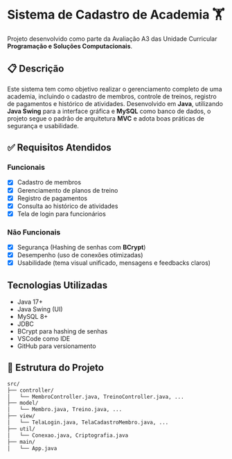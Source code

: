 # Sistema de Cadastro de Academia 🏋

Projeto desenvolvido como parte da Avaliação A3 das Unidade Curricular **Programação e Soluções Computacionais**.

## 📋 Descrição

Este sistema tem como objetivo realizar o gerenciamento completo de uma academia, incluindo o cadastro de membros, controle de treinos, registro de pagamentos e histórico de atividades. Desenvolvido em **Java**, utilizando **Java Swing** para a interface gráfica e **MySQL** como banco de dados, o projeto segue o padrão de arquitetura **MVC** e adota boas práticas de segurança e usabilidade.

## ✅ Requisitos Atendidos

### Funcionais

- [x] Cadastro de membros
- [x] Gerenciamento de planos de treino
- [x] Registro de pagamentos
- [x] Consulta ao histórico de atividades
- [x] Tela de login para funcionários

### Não Funcionais

- [x] Segurança (Hashing de senhas com **BCrypt**)
- [x] Desempenho (uso de conexões otimizadas)
- [x] Usabilidade (tema visual unificado, mensagens e feedbacks claros)

##  Tecnologias Utilizadas

- Java 17+
- Java Swing (UI)
- MySQL 8+
- JDBC
- BCrypt para hashing de senhas
- VSCode como IDE
- GitHub para versionamento

## 🧱 Estrutura do Projeto

```bash
src/
├── controller/
│   └── MembroController.java, TreinoController.java, ...
├── model/
│   └── Membro.java, Treino.java, ...
├── view/
│   └── TelaLogin.java, TelaCadastroMembro.java, ...
├── util/
│   └── Conexao.java, Criptografia.java
├── main/
│   └── App.java
